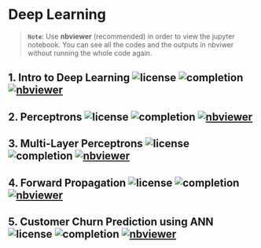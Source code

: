 # Deep Learning

> **`Note`**: Use **nbviewer** (recommended) in order to view the jupyter notebook. You can see all the codes and the outputs in nbviwer without running the whole code again.

## 1. Intro to Deep Learning ![license](https://img.shields.io/github/license/ancilcleetus/My-Learning-Journey) ![completion](https://img.shields.io/badge/Completion-100%25-brightgreen) [![nbviewer](https://img.shields.io/badge/render-nbviewer-orange)](https://nbviewer.org/github/ancilcleetus/My-Learning-Journey/blob/main/Deep-Learning/DL_01_Intro.ipynb)

## 2. Perceptrons ![license](https://img.shields.io/github/license/ancilcleetus/My-Learning-Journey) ![completion](https://img.shields.io/badge/Completion-100%25-brightgreen) [![nbviewer](https://img.shields.io/badge/render-nbviewer-orange)](https://nbviewer.org/github/ancilcleetus/My-Learning-Journey/blob/main/Deep-Learning/DL_02_Perceptrons.ipynb)

## 3. Multi-Layer Perceptrons ![license](https://img.shields.io/github/license/ancilcleetus/My-Learning-Journey) ![completion](https://img.shields.io/badge/Completion-100%25-brightgreen) [![nbviewer](https://img.shields.io/badge/render-nbviewer-orange)](https://nbviewer.org/github/ancilcleetus/My-Learning-Journey/blob/main/Deep-Learning/DL_03_Multi_Layer_Perceptrons.ipynb)

## 4. Forward Propagation ![license](https://img.shields.io/github/license/ancilcleetus/My-Learning-Journey) ![completion](https://img.shields.io/badge/Completion-100%25-brightgreen) [![nbviewer](https://img.shields.io/badge/render-nbviewer-orange)](https://nbviewer.org/github/ancilcleetus/My-Learning-Journey/blob/main/Deep-Learning/DL_04_Forward_Propagation.ipynb)

## 5. Customer Churn Prediction using ANN ![license](https://img.shields.io/github/license/ancilcleetus/My-Learning-Journey) ![completion](https://img.shields.io/badge/Completion-80%25-yellowgreen) [![nbviewer](https://img.shields.io/badge/render-nbviewer-orange)](https://nbviewer.org/github/ancilcleetus/My-Learning-Journey/blob/main/Deep-Learning/DL_05_Customer_Churn_Prediction_using_ANN.ipynb)
